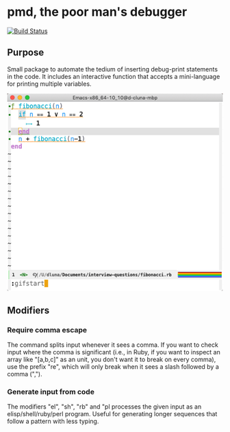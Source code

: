 # pmd, the poor man's debugger #

[![Build Status](https://travis-ci.org/dcluna/pmd.el.svg?branch=master)](https://travis-ci.org/dcluna/pmd.el)

## Purpose ##

Small package to automate the tedium of inserting debug-print statements in the code. It includes an interactive function that accepts a mini-language for printing multiple variables.

![Visual explanation](https://github.com/dcluna/pmd.el/blob/master/screencast.gif)

## Modifiers ##

### Require comma escape ###

The command splits input whenever it sees a comma. If you want to check input where the comma is significant (i.e., in Ruby, if you want to inspect an array like "[a,b,c]" as an unit, you don't want it to break on every comma), use the prefix "re", which will only break when it sees a slash followed by a comma ("\,").

### Generate input from code ###

The modifiers "el", "sh", "rb" and "pl processes the given input as an elisp/shell/ruby/perl program. Useful for generating longer sequences that follow a pattern with less typing.
